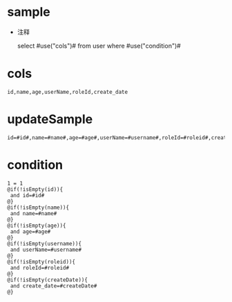 sample
===
* 注释

	select #use("cols")# from user  where  #use("condition")#

cols
===
	id,name,age,userName,roleId,create_date

updateSample
===
	
	id=#id#,name=#name#,age=#age#,userName=#username#,roleId=#roleid#,create_date=#createDate#

condition
===

	1 = 1  
	@if(!isEmpty(id)){
	 and id=#id#
	@}
	@if(!isEmpty(name)){
	 and name=#name#
	@}
	@if(!isEmpty(age)){
	 and age=#age#
	@}
	@if(!isEmpty(username)){
	 and userName=#username#
	@}
	@if(!isEmpty(roleid)){
	 and roleId=#roleid#
	@}
	@if(!isEmpty(createDate)){
	 and create_date=#createDate#
	@}
	
	